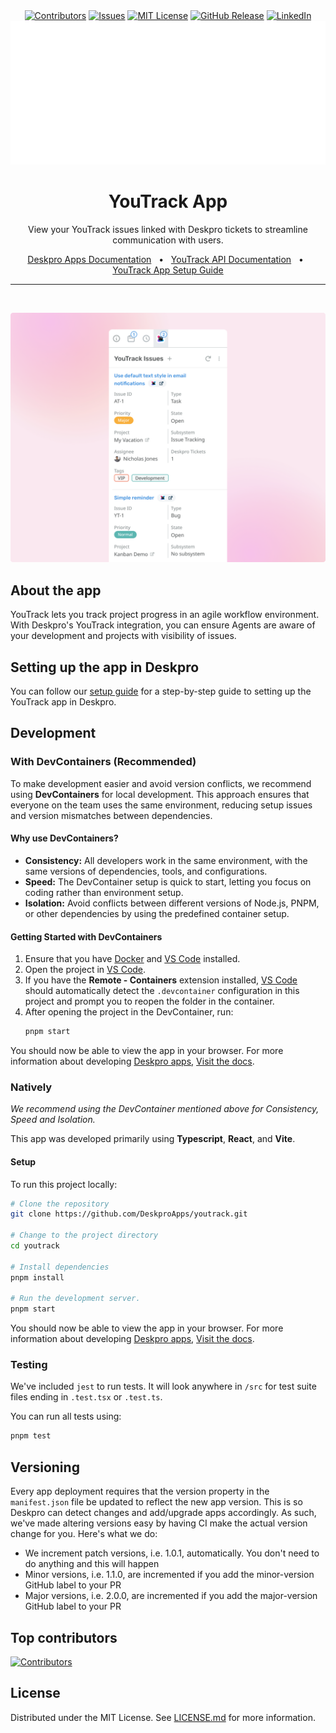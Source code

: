 <div align="center">
  <a target="_blank" href=""><img src="https://img.shields.io/github/contributors/deskproapps/youtrack.svg?style=for-the-badge" alt="Contributors" /></a>
  <a target="_blank" href="https://github.com/deskproapps/youtrack/issues"><img src="https://img.shields.io/github/issues/deskproapps/youtrack.svg?style=for-the-badge" alt="Issues" /></a>
  <a target="_blank" href="https://github.com/deskproapps/youtrack/blob/master/LICENSE.md"><img src="https://img.shields.io/github/license/deskproapps/youtrack.svg?style=for-the-badge" alt="MIT License" /></a>
  <a target="_blank" href="https://github.com/deskproapps/youtrack/releases"><img src="https://img.shields.io/github/v/release/deskproapps/youtrack?style=for-the-badge" alt="GitHub Release" /></a>
  <a target="_blank" href="https://www.linkedin.com/company/deskpro"><img src="https://img.shields.io/badge/-LinkedIn-black.svg?style=for-the-badge&logo=linkedin&colorB=555" alt="LinkedIn" /></a>

  <img src="readme.svg">
</div>

<div align="center">
  <h1>YouTrack App</h1>
  <p>View your YouTrack issues linked with Deskpro tickets to streamline communication with users.</p>
  <a href="https://support.deskpro.com/ga/guides/developers/anatomy-of-an-app" target="_blank">Deskpro Apps Documentation</a>
  <span>&nbsp;&nbsp;•&nbsp;&nbsp;</span>
  <a href="https://www.jetbrains.com/help/youtrack/devportal/youtrack-rest-api.html" target="_blank">YouTrack API Documentation</a>
  <span>&nbsp;&nbsp;•&nbsp;&nbsp;</span>
  <a href="./SETUP.md" target="_blank">YouTrack App Setup Guide</a>
  <br />
  <hr />
  <br />
</div>

![Screenshot of the YouTrack App](./docs/readme/app-screenshot.png)

## **About the app**
YouTrack lets you track project progress in an agile workflow environment. With Deskpro's YouTrack integration, you can ensure Agents are aware of your development and projects with visibility of issues.

## **Setting up the app in Deskpro**
You can follow our [setup guide](./SETUP.md) for a step-by-step guide to setting up the YouTrack app in Deskpro.

## Development

### With DevContainers (Recommended)
To make development easier and avoid version conflicts, we recommend using **DevContainers** for local development. This approach ensures that everyone on the team uses the same environment, reducing setup issues and version mismatches between dependencies.

#### Why use DevContainers?
- **Consistency:** All developers work in the same environment, with the same versions of dependencies, tools, and configurations.
- **Speed:** The DevContainer setup is quick to start, letting you focus on coding rather than environment setup.
- **Isolation:** Avoid conflicts between different versions of Node.js, PNPM, or other dependencies by using the predefined container setup.

#### Getting Started with DevContainers
1. Ensure that you have [Docker](https://www.docker.com/get-started) and [VS Code](https://code.visualstudio.com/) installed.
2. Open the project in [VS Code](https://code.visualstudio.com/).
3. If you have the **Remote - Containers** extension installed, [VS Code](https://code.visualstudio.com/) should automatically detect the `.devcontainer` configuration in this project and prompt you to reopen the folder in the container.
4. After opening the project in the DevContainer, run:
   ```bash
   pnpm start
   ```

You should now be able to view the app in your browser. For more information about developing [Deskpro apps](https://www.deskpro.com/apps), [Visit the docs](https://support.deskpro.com/ga/guides/developers/anatomy-of-an-app).

### Natively
_We recommend using the DevContainer mentioned above for Consistency, Speed and Isolation._

This app was developed primarily using **Typescript**, **React**, and **Vite**.

#### Setup
To run this project locally:

 ```bash
# Clone the repository
git clone https://github.com/DeskproApps/youtrack.git

# Change to the project directory
cd youtrack

# Install dependencies
pnpm install

# Run the development server.
pnpm start
```

You should now be able to view the app in your browser. For more information about developing [Deskpro apps](https://www.deskpro.com/apps), [Visit the docs](https://support.deskpro.com/ga/guides/developers/anatomy-of-an-app).

### Testing
We've included `jest` to run tests. It will look anywhere in `/src` for test suite files ending in `.test.tsx` or `.test.ts`.

You can run all tests using:

```bash
pnpm test
```

## Versioning
Every app deployment requires that the version property in the `manifest.json` file be updated to reflect the new app version. This is so Deskpro can detect changes and add/upgrade apps accordingly. As such, we've made altering versions easy by having CI make the actual version change for you. Here's what we do:

* We increment patch versions, i.e. 1.0.1, automatically. You don't need to do anything and this will happen
* Minor versions, i.e. 1.1.0, are incremented if you add the minor-version GitHub label to your PR
* Major versions, i.e. 2.0.0, are incremented if you add the major-version GitHub label to your PR

## Top contributors
[![Contributors](https://contrib.rocks/image?repo=deskproapps/youtrack)](https://github.com/deskproapps/youtrack/graphs/contributors)


## License
Distributed under the MIT License. See [LICENSE.md](LICENSE.md) for more information.
